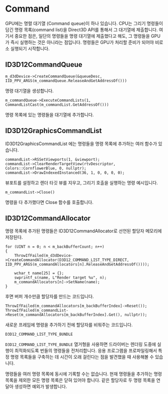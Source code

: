 # Command
GPU에는 명렬 대기열 (Command queue)이 하나 있습니다. CPU는 그리기 명령들이 담긴 명령 목록(command list)을 Direct3D API를 통해서 그 대기열에 제출합니다. 여기서 중요한 점은, 일단의 명령들을 명령 대기열에 제출했다고 해도, 그 명령들을 GPU가 즉시 실행하는 것은 아니라는 점입니다. 명령들은 GPU가 처리할 준비가 되어야 비로소 실행되기 시작합니다.

## ID3D12CommandQueue

	m_d3dDevice->CreateCommandQueue(&queueDesc, IID_PPV_ARGS(m_commandQueue.ReleaseAndGetAddressOf()))

명령 대기열을 생성합니다.

	m_commandQueue->ExecuteCommandLists(1, CommandListCast(m_commandList.GetAddressOf()))
명령 목록에 있는 명령들을 대기열에 추가합니다.

## ID3D12GraphicsCommandList
ID3D12GraphicsCommandList 에는 명령들을 명령 목록에 추가하는 여러 함수가 있습니다.

    commandList->RSSetViewports(1, &viewport);
    commandList->ClearRenderTargetView(rtvDescriptor, Colors::CornflowerBlue, 0, nullptr);
    commandList->DrawIndexedInstanced(36, 1, 0, 0, 0, 0);
뷰포트를 설정하고 렌더 타깃 뷰를 지우고, 그리기 호출을 실행하는 명령 예시입니다.
 

	m_commandList->Close()
명령을 다 추가했다면 Close 함수를 호출합니다.

## ID3D12CommandAllocator

명령 목록에 추가된 명령들은 ID3D12CommandAllocator로 선언된 할당자 메모리에 저장된다.

    for (UINT n = 0; n < m_backBufferCount; n++)
    {
        ThrowIfFailed(m_d3dDevice->CreateCommandAllocator(D3D12_COMMAND_LIST_TYPE_DIRECT, IID_PPV_ARGS(m_commandAllocators[n].ReleaseAndGetAddressOf())));

        wchar_t name[25] = {};
        swprintf_s(name, L"Render target %u", n);
        m_commandAllocators[n]->SetName(name);
    }
  
후면 버퍼 개수만큼 할당자를 만드는 코드입니다.

    ThrowIfFailed(m_commandAllocators[m_backBufferIndex]->Reset());
    ThrowIfFailed(m_commandList->Reset(m_commandAllocators[m_backBufferIndex].Get(), nullptr));
  새로운 프레임에 명령을 추가하기 전에 할당자를 비워주는 코드입니다.

	D3D12_COMMAND_LIST_TYPE_BUNDLE
`D3D12_COMMAND_LIST_TYPE_BUNDLE` 열거형을 사용하면 드라이버는 렌더링 도중에 실행이 최적화되도록 번들의 명령들을 전처리합니다. 응용 프로그램을 프로파일링해서 특정 명령 목록들을 구축하는 데 시간이 오래 걸린다는 점을 발견했을 때 사용해볼 수 있습니다.

명령들을 여러 명령 목록에 동시에 기록할 수는 없습니다. 현재 명령들을 추가하는 명령 목록을 제외한 모든 명령 목록은 닫혀 있어야 합니다. 같은 할당자로 두 명령 목록을 연달아 생성하면 예외가 발생합니다.